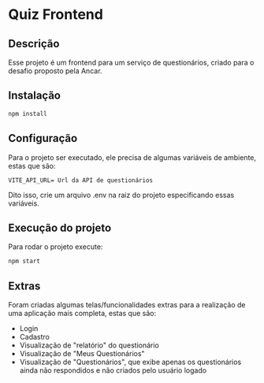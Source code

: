 # Quiz Frontend

## Descrição

Esse projeto é um frontend para um serviço de questionários, criado para o desafio proposto pela Ancar.

## Instalação

```bash
npm install
```

## Configuração

Para o projeto ser executado, ele precisa de algumas variáveis de ambiente, estas que são:

```.env
VITE_API_URL= Url da API de questionários
```

Dito isso, crie um arquivo .env na raiz do projeto especificando essas variáveis.

## Execução do projeto

Para rodar o projeto execute:

```bash
npm start
```

## Extras

Foram criadas algumas telas/funcionalidades extras para a realização de uma aplicação mais completa, estas que são:

* Login
* Cadastro
* Visualização de "relatório" do questionário
* Visualização de "Meus Questionários"
* Visualização de "Questionários", que exibe apenas os questionários ainda não respondidos e não criados pelo usuário logado
